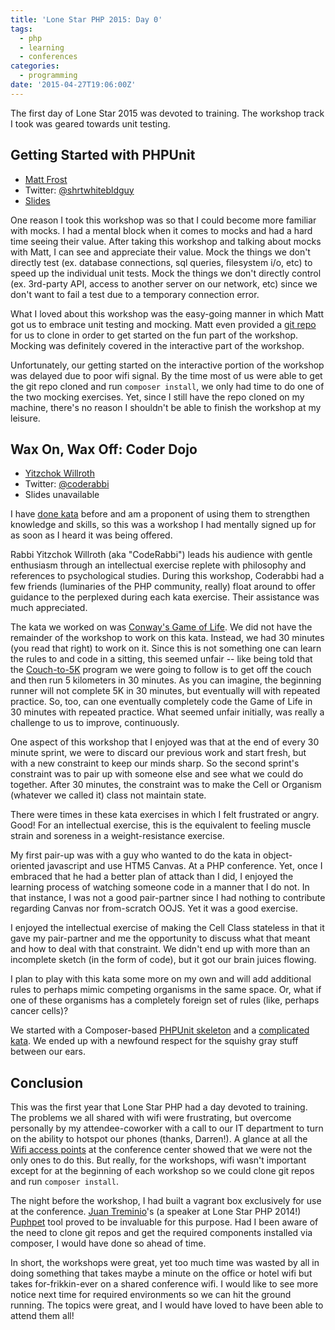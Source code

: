 ```yaml
---
title: 'Lone Star PHP 2015: Day 0'
tags:
  - php
  - learning
  - conferences
categories:
  - programming
date: '2015-04-27T19:06:00Z'
---
```


The first day of Lone Star 2015 was devoted to training. The workshop track I took was geared towards unit testing.

## Getting Started with PHPUnit

- [Matt Frost](http://shortwhitebaldguy.com/)
- Twitter: [@shrtwhitebldguy](https://twitter.com/shrtwhitebldguy)
- [Slides](http://www.slideshare.net/mfrost503/getting-startedphp-unit)

One reason I took this workshop was so that I could become more familiar with mocks. I had a mental block when it comes to mocks and had a hard time seeing their value. After taking this workshop and talking about mocks with Matt, I can see and appreciate their value. Mock the things we don't directly test (ex. database connections, sql queries, filesystem i/o, etc) to speed up the individual unit tests. Mock the things we don't directly control (ex. 3rd-party API, access to another server on our network, etc) since we don't want to fail a test due to a temporary connection error.

What I loved about this workshop was the easy-going manner in which Matt got us to embrace unit testing and mocking. Matt even provided a [git repo](https://github.com/mfrost503/phpunit-tutorial) for us to clone in order to get started on the fun part of the workshop. Mocking was definitely covered in the interactive part of the workshop.

Unfortunately, our getting started on the interactive portion of the workshop was delayed due to poor wifi signal. By the time most of us were able to get the git repo cloned and run `composer install`, we only had time to do one of the two mocking exercises. Yet, since I still have the repo cloned on my machine, there's no reason I shouldn't be able to finish the workshop at my leisure.

## Wax On, Wax Off: Coder Dojo

- [Yitzchok Willroth](https://coderabbi.github.io/)
- Twitter: [@coderabbi](https://twitter.com/coderabbi)
- Slides unavailable

I have [done kata](/blog/2014/12/22/a-tdd-fizz-buzz-kata) before and am a proponent of using them to strengthen knowledge and skills, so this was a workshop I had mentally signed up for as soon as I heard it was being offered.

Rabbi Yitzchok Willroth (aka "CodeRabbi") leads his audience with gentle enthusiasm through an intellectual exercise replete with philosophy and references to psychological studies. During this workshop, Coderabbi had a few friends (luminaries of the PHP community, really) float around to offer guidance to the perplexed during each kata exercise. Their assistance was much appreciated.

The kata we worked on was [Conway's Game of Life](http://en.wikipedia.org/wiki/Conway%27s_Game_of_Life). We did not have the remainder of the workshop to work on this kata. Instead, we had 30 minutes (you read that right) to work on it. Since this is not something one can learn the rules to and code in a sitting, this seemed unfair -- like being told that the [Couch-to-5K](http://www.coolrunning.com/engine/2/2_3/181.shtml) program we were going to follow is to get off the couch and then run 5 kilometers in 30 minutes. As you can imagine, the beginning runner will not complete 5K in 30 minutes, but eventually will with repeated practice. So, too, can one eventually completely code the Game of Life in 30 minutes with repeated practice. What seemed unfair initially, was really a challenge to us to improve, continuously.

One aspect of this workshop that I enjoyed was that at the end of every 30 minute sprint, we were to discard our previous work and start fresh, but with a new constraint to keep our minds sharp. So the second sprint's constraint was to pair up with someone else and see what we could do together. After 30 minutes, the constraint was to make the Cell or Organism (whatever we called it) class not maintain state.

There were times in these kata exercises in which I felt frustrated or angry. Good! For an intellectual exercise, this is the equivalent to feeling muscle strain and soreness in a weight-resistance exercise.

My first pair-up was with a guy who wanted to do the kata in object-oriented javascript and use HTM5 Canvas. At a PHP conference. Yet, once I embraced that he had a better plan of attack than I did, I enjoyed the learning process of watching someone code in a manner that I do not. In that instance, I was not a good pair-partner since I had nothing to contribute regarding Canvas nor from-scratch OOJS. Yet it was a good exercise.

I enjoyed the intellectual exercise of making the Cell Class stateless in that it gave my pair-partner and me the opportunity to discuss what that meant and how to deal with that constraint. We didn't end up with more than an incomplete sketch (in the form of code), but it got our brain juices flowing.

I plan to play with this kata some more on my own and will add additional rules to perhaps mimic competing organisms in the same space. Or, what if one of these organisms has a completely foreign set of rules (like, perhaps cancer cells)?

We started with a Composer-based [PHPUnit skeleton](https://github.com/coderabbi/coder-dojo) and a [complicated kata](http://www.codingdojo.org/cgi-bin/index.pl?action=browse&diff=1&id=KataGameOfLife). We ended up with a newfound respect for the squishy gray stuff between our ears.

## Conclusion

This was the first year that Lone Star PHP had a day devoted to training. The problems we all shared with wifi were frustrating, but overcome personally by my attendee-coworker with a call to our IT department to turn on the ability to hotspot our phones (thanks, Darren!). A glance at all the [Wifi access points](https://twitter.com/sdawncasey/status/589097774852935680) at the conference center showed that we were not the only ones to do this. But really, for the workshops, wifi wasn't important except for at the beginning of each workshop so we could clone git repos and run `composer install`.

The night before the workshop, I had built a vagrant box exclusively for use at the conference. [Juan Treminio](https://twitter.com/juantreminio)'s (a speaker at Lone Star PHP 2014!) [Puphpet](https://puphpet.com/) tool proved to be invaluable for this purpose. Had I been aware of the need to clone git repos and get the required components installed via composer, I would have done so ahead of time.

In short, the workshops were great, yet too much time was wasted by all in doing something that takes maybe a minute on the office or hotel wifi but takes for-frikkin-ever on a shared conference wifi. I would like to see more notice next time for required environments so we can hit the ground running. The topics were great, and I would have loved to have been able to attend them all!

